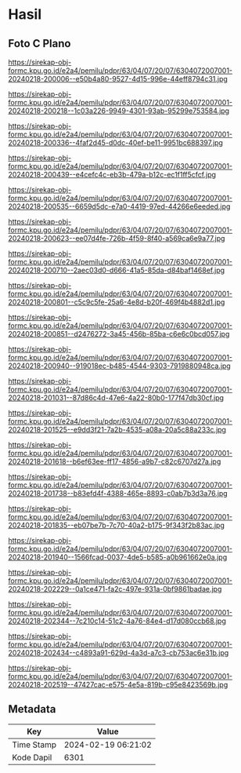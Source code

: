 # Hasil

## Foto C Plano

https://sirekap-obj-formc.kpu.go.id/e2a4/pemilu/pdpr/63/04/07/20/07/6304072007001-20240218-200006--e50b4a80-9527-4d15-996e-44eff8794c31.jpg

https://sirekap-obj-formc.kpu.go.id/e2a4/pemilu/pdpr/63/04/07/20/07/6304072007001-20240218-200218--1c03a226-9949-4301-93ab-95299e753584.jpg

https://sirekap-obj-formc.kpu.go.id/e2a4/pemilu/pdpr/63/04/07/20/07/6304072007001-20240218-200336--4faf2d45-d0dc-40ef-be11-9951bc688397.jpg

https://sirekap-obj-formc.kpu.go.id/e2a4/pemilu/pdpr/63/04/07/20/07/6304072007001-20240218-200439--e4cefc4c-eb3b-479a-b12c-ec1f1ff5cfcf.jpg

https://sirekap-obj-formc.kpu.go.id/e2a4/pemilu/pdpr/63/04/07/20/07/6304072007001-20240218-200535--6659d5dc-e7a0-4419-97ed-44266e6eeded.jpg

https://sirekap-obj-formc.kpu.go.id/e2a4/pemilu/pdpr/63/04/07/20/07/6304072007001-20240218-200623--ee07d4fe-726b-4f59-8f40-a569ca6e9a77.jpg

https://sirekap-obj-formc.kpu.go.id/e2a4/pemilu/pdpr/63/04/07/20/07/6304072007001-20240218-200710--2aec03d0-d666-41a5-85da-d84baf1468ef.jpg

https://sirekap-obj-formc.kpu.go.id/e2a4/pemilu/pdpr/63/04/07/20/07/6304072007001-20240218-200801--c5c9c5fe-25a6-4e8d-b20f-469f4b4882d1.jpg

https://sirekap-obj-formc.kpu.go.id/e2a4/pemilu/pdpr/63/04/07/20/07/6304072007001-20240218-200851--d2476272-3a45-456b-85ba-c6e6c0bcd057.jpg

https://sirekap-obj-formc.kpu.go.id/e2a4/pemilu/pdpr/63/04/07/20/07/6304072007001-20240218-200940--919018ec-b485-4544-9303-7919880948ca.jpg

https://sirekap-obj-formc.kpu.go.id/e2a4/pemilu/pdpr/63/04/07/20/07/6304072007001-20240218-201031--87d86c4d-47e6-4a22-80b0-177f47db30cf.jpg

https://sirekap-obj-formc.kpu.go.id/e2a4/pemilu/pdpr/63/04/07/20/07/6304072007001-20240218-201525--e9dd3f21-7a2b-4535-a08a-20a5c88a233c.jpg

https://sirekap-obj-formc.kpu.go.id/e2a4/pemilu/pdpr/63/04/07/20/07/6304072007001-20240218-201618--b6ef63ee-ff17-4856-a9b7-c82c6707d27a.jpg

https://sirekap-obj-formc.kpu.go.id/e2a4/pemilu/pdpr/63/04/07/20/07/6304072007001-20240218-201738--b83efd4f-4388-465e-8893-c0ab7b3d3a76.jpg

https://sirekap-obj-formc.kpu.go.id/e2a4/pemilu/pdpr/63/04/07/20/07/6304072007001-20240218-201835--eb07be7b-7c70-40a2-b175-9f343f2b83ac.jpg

https://sirekap-obj-formc.kpu.go.id/e2a4/pemilu/pdpr/63/04/07/20/07/6304072007001-20240218-201940--1566fcad-0037-4de5-b585-a0b961662e0a.jpg

https://sirekap-obj-formc.kpu.go.id/e2a4/pemilu/pdpr/63/04/07/20/07/6304072007001-20240218-202229--0a1ce471-fa2c-497e-931a-0bf9861badae.jpg

https://sirekap-obj-formc.kpu.go.id/e2a4/pemilu/pdpr/63/04/07/20/07/6304072007001-20240218-202344--7c210c14-51c2-4a76-84e4-d17d080ccb68.jpg

https://sirekap-obj-formc.kpu.go.id/e2a4/pemilu/pdpr/63/04/07/20/07/6304072007001-20240218-202434--c4893a91-629d-4a3d-a7c3-cb753ac6e31b.jpg

https://sirekap-obj-formc.kpu.go.id/e2a4/pemilu/pdpr/63/04/07/20/07/6304072007001-20240218-202519--47427cac-e575-4e5a-819b-c95e8423569b.jpg


## Metadata

| Key        | Value               |
| ---------- | ------------------- |
| Time Stamp | 2024-02-19 06:21:02 |
| Kode Dapil | 6301                |




